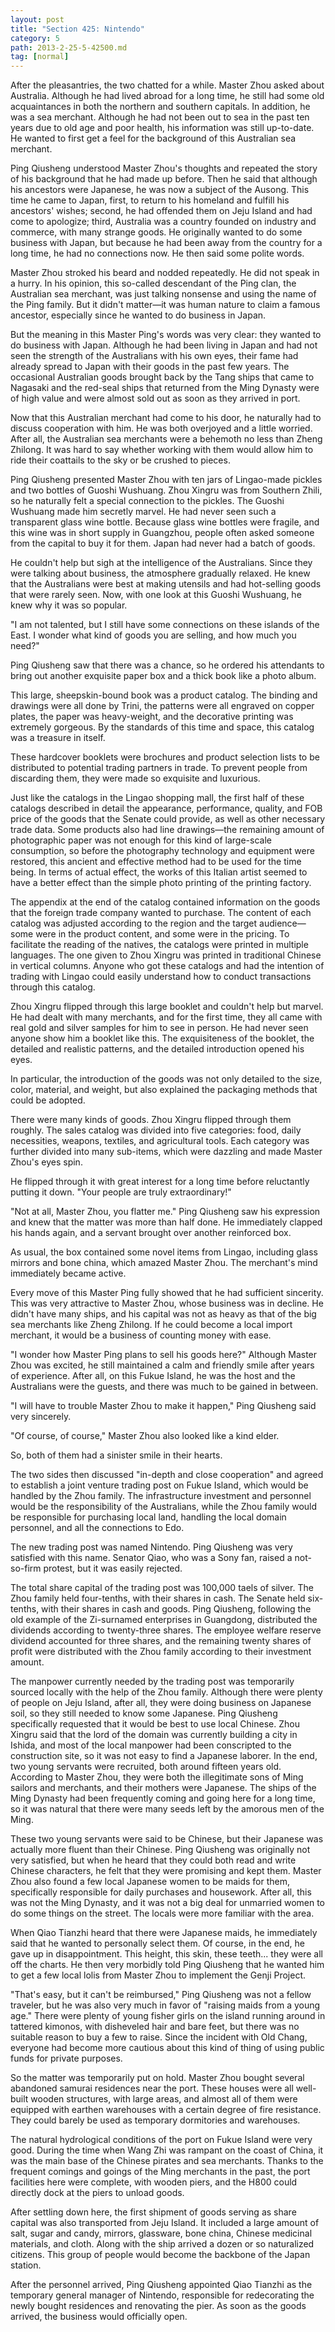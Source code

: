 ```yaml
---
layout: post
title: "Section 425: Nintendo"
category: 5
path: 2013-2-25-5-42500.md
tag: [normal]
---
```


After the pleasantries, the two chatted for a while. Master Zhou asked about Australia. Although he had lived abroad for a long time, he still had some old acquaintances in both the northern and southern capitals. In addition, he was a sea merchant. Although he had not been out to sea in the past ten years due to old age and poor health, his information was still up-to-date. He wanted to first get a feel for the background of this Australian sea merchant.

Ping Qiusheng understood Master Zhou's thoughts and repeated the story of his background that he had made up before. Then he said that although his ancestors were Japanese, he was now a subject of the Ausong. This time he came to Japan, first, to return to his homeland and fulfill his ancestors' wishes; second, he had offended them on Jeju Island and had come to apologize; third, Australia was a country founded on industry and commerce, with many strange goods. He originally wanted to do some business with Japan, but because he had been away from the country for a long time, he had no connections now. He then said some polite words.

Master Zhou stroked his beard and nodded repeatedly. He did not speak in a hurry. In his opinion, this so-called descendant of the Ping clan, the Australian sea merchant, was just talking nonsense and using the name of the Ping family. But it didn't matter—it was human nature to claim a famous ancestor, especially since he wanted to do business in Japan.

But the meaning in this Master Ping's words was very clear: they wanted to do business with Japan. Although he had been living in Japan and had not seen the strength of the Australians with his own eyes, their fame had already spread to Japan with their goods in the past few years. The occasional Australian goods brought back by the Tang ships that came to Nagasaki and the red-seal ships that returned from the Ming Dynasty were of high value and were almost sold out as soon as they arrived in port.

Now that this Australian merchant had come to his door, he naturally had to discuss cooperation with him. He was both overjoyed and a little worried. After all, the Australian sea merchants were a behemoth no less than Zheng Zhilong. It was hard to say whether working with them would allow him to ride their coattails to the sky or be crushed to pieces.

Ping Qiusheng presented Master Zhou with ten jars of Lingao-made pickles and two bottles of Guoshi Wushuang. Zhou Xingru was from Southern Zhili, so he naturally felt a special connection to the pickles. The Guoshi Wushuang made him secretly marvel. He had never seen such a transparent glass wine bottle. Because glass wine bottles were fragile, and this wine was in short supply in Guangzhou, people often asked someone from the capital to buy it for them. Japan had never had a batch of goods.

He couldn't help but sigh at the intelligence of the Australians. Since they were talking about business, the atmosphere gradually relaxed. He knew that the Australians were best at making utensils and had hot-selling goods that were rarely seen. Now, with one look at this Guoshi Wushuang, he knew why it was so popular.

"I am not talented, but I still have some connections on these islands of the East. I wonder what kind of goods you are selling, and how much you need?"

Ping Qiusheng saw that there was a chance, so he ordered his attendants to bring out another exquisite paper box and a thick book like a photo album.

This large, sheepskin-bound book was a product catalog. The binding and drawings were all done by Trini, the patterns were all engraved on copper plates, the paper was heavy-weight, and the decorative printing was extremely gorgeous. By the standards of this time and space, this catalog was a treasure in itself.

These hardcover booklets were brochures and product selection lists to be distributed to potential trading partners in trade. To prevent people from discarding them, they were made so exquisite and luxurious.

Just like the catalogs in the Lingao shopping mall, the first half of these catalogs described in detail the appearance, performance, quality, and FOB price of the goods that the Senate could provide, as well as other necessary trade data. Some products also had line drawings—the remaining amount of photographic paper was not enough for this kind of large-scale consumption, so before the photography technology and equipment were restored, this ancient and effective method had to be used for the time being. In terms of actual effect, the works of this Italian artist seemed to have a better effect than the simple photo printing of the printing factory.

The appendix at the end of the catalog contained information on the goods that the foreign trade company wanted to purchase. The content of each catalog was adjusted according to the region and the target audience—some were in the product content, and some were in the pricing. To facilitate the reading of the natives, the catalogs were printed in multiple languages. The one given to Zhou Xingru was printed in traditional Chinese in vertical columns. Anyone who got these catalogs and had the intention of trading with Lingao could easily understand how to conduct transactions through this catalog.

Zhou Xingru flipped through this large booklet and couldn't help but marvel. He had dealt with many merchants, and for the first time, they all came with real gold and silver samples for him to see in person. He had never seen anyone show him a booklet like this. The exquisiteness of the booklet, the detailed and realistic patterns, and the detailed introduction opened his eyes.

In particular, the introduction of the goods was not only detailed to the size, color, material, and weight, but also explained the packaging methods that could be adopted.

There were many kinds of goods. Zhou Xingru flipped through them roughly. The sales catalog was divided into five categories: food, daily necessities, weapons, textiles, and agricultural tools. Each category was further divided into many sub-items, which were dazzling and made Master Zhou's eyes spin.

He flipped through it with great interest for a long time before reluctantly putting it down. "Your people are truly extraordinary!"

"Not at all, Master Zhou, you flatter me." Ping Qiusheng saw his expression and knew that the matter was more than half done. He immediately clapped his hands again, and a servant brought over another reinforced box.

As usual, the box contained some novel items from Lingao, including glass mirrors and bone china, which amazed Master Zhou. The merchant's mind immediately became active.

Every move of this Master Ping fully showed that he had sufficient sincerity. This was very attractive to Master Zhou, whose business was in decline. He didn't have many ships, and his capital was not as heavy as that of the big sea merchants like Zheng Zhilong. If he could become a local import merchant, it would be a business of counting money with ease.

"I wonder how Master Ping plans to sell his goods here?" Although Master Zhou was excited, he still maintained a calm and friendly smile after years of experience. After all, on this Fukue Island, he was the host and the Australians were the guests, and there was much to be gained in between.

"I will have to trouble Master Zhou to make it happen," Ping Qiusheng said very sincerely.

"Of course, of course," Master Zhou also looked like a kind elder.

So, both of them had a sinister smile in their hearts.

The two sides then discussed "in-depth and close cooperation" and agreed to establish a joint venture trading post on Fukue Island, which would be handled by the Zhou family. The infrastructure investment and personnel would be the responsibility of the Australians, while the Zhou family would be responsible for purchasing local land, handling the local domain personnel, and all the connections to Edo.

The new trading post was named Nintendo. Ping Qiusheng was very satisfied with this name. Senator Qiao, who was a Sony fan, raised a not-so-firm protest, but it was easily rejected.

The total share capital of the trading post was 100,000 taels of silver. The Zhou family held four-tenths, with their shares in cash. The Senate held six-tenths, with their shares in cash and goods. Ping Qiusheng, following the old example of the Zi-surnamed enterprises in Guangdong, distributed the dividends according to twenty-three shares. The employee welfare reserve dividend accounted for three shares, and the remaining twenty shares of profit were distributed with the Zhou family according to their investment amount.

The manpower currently needed by the trading post was temporarily sourced locally with the help of the Zhou family. Although there were plenty of people on Jeju Island, after all, they were doing business on Japanese soil, so they still needed to know some Japanese. Ping Qiusheng specifically requested that it would be best to use local Chinese. Zhou Xingru said that the lord of the domain was currently building a city in Ishida, and most of the local manpower had been conscripted to the construction site, so it was not easy to find a Japanese laborer. In the end, two young servants were recruited, both around fifteen years old. According to Master Zhou, they were both the illegitimate sons of Ming sailors and merchants, and their mothers were Japanese. The ships of the Ming Dynasty had been frequently coming and going here for a long time, so it was natural that there were many seeds left by the amorous men of the Ming.

These two young servants were said to be Chinese, but their Japanese was actually more fluent than their Chinese. Ping Qiusheng was originally not very satisfied, but when he heard that they could both read and write Chinese characters, he felt that they were promising and kept them. Master Zhou also found a few local Japanese women to be maids for them, specifically responsible for daily purchases and housework. After all, this was not the Ming Dynasty, and it was not a big deal for unmarried women to do some things on the street. The locals were more familiar with the area.

When Qiao Tianzhi heard that there were Japanese maids, he immediately said that he wanted to personally select them. Of course, in the end, he gave up in disappointment. This height, this skin, these teeth... they were all off the charts. He then very morbidly told Ping Qiusheng that he wanted him to get a few local lolis from Master Zhou to implement the Genji Project.

"That's easy, but it can't be reimbursed," Ping Qiusheng was not a fellow traveler, but he was also very much in favor of "raising maids from a young age." There were plenty of young fisher girls on the island running around in tattered kimonos, with disheveled hair and bare feet, but there was no suitable reason to buy a few to raise. Since the incident with Old Chang, everyone had become more cautious about this kind of thing of using public funds for private purposes.

So the matter was temporarily put on hold. Master Zhou bought several abandoned samurai residences near the port. These houses were all well-built wooden structures, with large areas, and almost all of them were equipped with earthen warehouses with a certain degree of fire resistance. They could barely be used as temporary dormitories and warehouses.

The natural hydrological conditions of the port on Fukue Island were very good. During the time when Wang Zhi was rampant on the coast of China, it was the main base of the Chinese pirates and sea merchants. Thanks to the frequent comings and goings of the Ming merchants in the past, the port facilities here were complete, with wooden piers, and the H800 could directly dock at the piers to unload goods.

After settling down here, the first shipment of goods serving as share capital was also transported from Jeju Island. It included a large amount of salt, sugar and candy, mirrors, glassware, bone china, Chinese medicinal materials, and cloth. Along with the ship arrived a dozen or so naturalized citizens. This group of people would become the backbone of the Japan station.

After the personnel arrived, Ping Qiusheng appointed Qiao Tianzhi as the temporary general manager of Nintendo, responsible for redecorating the newly bought residences and renovating the pier. As soon as the goods arrived, the business would officially open.